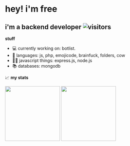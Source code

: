 # hey! i'm free

## i'm a backend developer ![visitors](https://visitor-badge.glitch.me/badge?page_id=freegocrazy.435644742)

**stuff**
  
- 💻 currently working on: botlist.
- 💬 languages: js, php, emojicode, brainfuck, folders, cow
- 👨‍💻 javascript things: express.js, node.js
- 📚 databases: mongodb

📈 **my stats**

<p>
<img height="180em" src="https://github-readme-stats.vercel.app/api?username=freegocrazy&show_icons=true&hide_border=true&&count_private=true&include_all_commits=true" />
<img height="180em" src="https://github-readme-stats.vercel.app/api/top-langs/?username=freegocrazy&exclude_repo=KNN-Image-Classification&show_icons=true&hide_border=true&layout=compact&langs_count=8"/>
</p>
